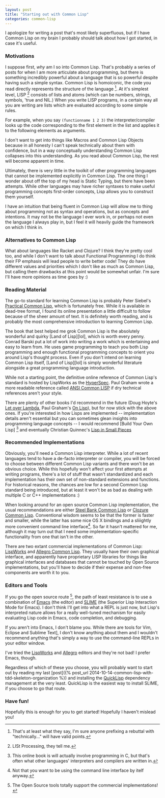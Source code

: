 ```yaml
---
layout: post
title: "Starting out with Common Lisp"
categories: common-lisp
---
```


I apologize for writing a post that's most likely superfluous, but if I have Common Lisp on my brain I probably should talk about how I got started, in case it's useful.

### Motivations
I suppose first, _why_ am I so into Common Lisp. That's probably a series of posts for when I am more articulate about programming, but there is something incredibly powerful about a language that is so powerful despite having such a simple syntax. Common Lisp is homoiconic, the code you read directly represents the structure of the language [^1]. At it's simplest level, LISP [^2] consists of lists and atoms (which can be numbers, strings, symbols, 'true and NIL.) When you write LISP programs, in a certain way all you are writing are lists which are evaluated according to some simple rules.

For example, when you say `(functionname 1 2 3)` the interpreter/compiler looks up the code corresponding to the first element in the list and applies it to the following elements as arguments.

I don't want to get into things like Macros and Common Lisp Objects because in all honesty I can't speak technically about them with confidence, but in a way conceptually understanding Common Lisp collapses into this understanding. As you read about Common Lisp, the rest will become apparent in time.

Ultimately, there is very little in the toolkit of other programming languages that cannot be implemented explicitly in Common Lisp. The one thing I wonder about off the top of my head is Static Typing, but there have been attempts. While other languages may have richer syntaxes to make useful programming concepts first-order concepts, Lisp allows you to construct them yourself.

I have an intuition that being fluent in Common Lisp will allow me to thing about programming not as syntax and operations, but as concepts and intentions. It may not be the language I ever work in, or perhaps not even the language I always play in, but I feel it will heavily guide the framework on which I think in.

### Alternatives to Common Lisp

What about languages like Racket and Clojure? I think they're pretty cool too, and while I don't want to talk about Functional Programming I do think their FP emphasis will lead people to write better code! They do have different values and priorities which I don't like as much as Common Lisp, but calling them drawbacks at this point would be somewhat unfair. I'm sure I'll have more opinions as time goes by :) 

### Reading Material

The go-to standard for learning Common Lisp is probably Peter Siebel's [Practical Common Lisp][pcl], which is fortunately free. While it is available in dead-tree format, I found its online presentation a little difficult to follow because of the sheer amount of text. It is definitely worth reading, and is probably the most comprehensive introduction to learning Common Lisp.

The book that best helped me grok Common Lisp is the absolutely wonderful and quirky [Land of Lisp][lol], which is worth every penny. Conrad Barski put a lot of work into writing a work which is entertaining and easy to learn from. He uses game programming to teach you both Lisp programming and enough functional programming concepts to orient you around Lisp's thought process. Even if you don't intend on learning Common Lisp itself, [Land of Lisp][lol] is simply wonderful literature alongside a great programming language introduction.

While not a starting point, the definitive online reference of Common Lisp's standard is hosted by LispWorks as the [HyperSpec][lwh]. Paul Graham wrote a more readable reference called [ANSI Common LISP][acl] if dry technical references aren't your style.

There are plenty of other books I'd recommend in the future (Doug Hoyte's [Let over Lambda][lolh], Paul Graham's [On Lisp][pgol]), but for now stick with the above ones.
If you're interested in how Lisps are implemented -- implementation details aren't essential but you can sometimes glean insights into programming language concepts -- I would recommend [Build Your Own Lisp] [^3] and eventually Christian Quinnec's [Lisp in Small Pieces][lisp]

### Recommended Implementations

Obviously, you'll need a Common Lisp interpreter. While a lot of recent languages tend to have a de-facto interpreter or compiler, you will be forced to choose between different Common Lisp variants and there won't be an obvious choice. While this hopefully won't affect your first attempts at writing programs, there's a lot of stuff that wasn't standardized and each implementation has their own set of non-standard extensions and functions. For historical reasons, the chances are low for a second Common Lisp standard being introduced, but at least it won't be as bad as dealing with multiple C or C++ implementations :)

When looking around for an open source Common Lisp implementation, the usual recommendations are either [Steel Bank Common Lisp][sbcl] or [Clozure Common Lisp][ccl]. Conventional wisdom seems to be that the former is faster and smaller, while the latter has some nice OS X bindings and a sliiightly more convenient command line interface[^4]. So far it hasn't mattered for me, although it may turn out that I need some implementation-specific functionality from one that isn't in the other.

There are two extant commercial implementations of Common Lisp: [LispWorks][lw] and [Allegro Common Lisp][facl]. They usually have their own graphical interface, and apparently have proprietary LISP libraries for things like graphical interfaces and databases that cannot be touched by Open Source implementations, but you'll have to decide if their expense and non-free components are worth it to you.

### Editors and Tools

If you go the open source route [^5], the path of least resistance is to use a combination of [Emacs][emacs] (the editor) and [SLIME][slime] (the Superior Lisp Interaction Mode for Emacs). I don't think I'll get into what a REPL is just now, but Lisp's interpreted nature allows for a really well-tuned mechanism for easily evaluating Lisp code in Emacs, code completion, and debugging.

If you aren't into Emacs, I don't blame you. While there are tools for Vim, Eclipse and Sublime Text], I don't know anything about them and I wouldn't recommend anything that's simply a way to use the command-line REPLs in your editor window.

I've tried the [LispWorks][lw] and [Allegro][facl] editors and they're not bad! I prefer Emacs, though.

Regardless of which of these you choose, you will probably want to start out by reading my last [post]({% post_url 2014-10-14-common-lisp-with-tdd-skeleton-organization %}) and installing the [QuickLisp][ql] dependency management at the very least. QuickLisp is the easiest way to install SLIME, if you choose to go that route.

### Have fun!

Hopefully this is enough for you to get started! Hopefully I haven't mislead you!

[^1]: That's at least what they say, I'm sure anyone prefixing a rebuttal with "technically..." will have valid points.
[^2]: LISt Processing, they tell me.
[^3]: This online book is will actually involve programming in C, but that's often what other languages' interpreters and compilers are written in.
[^4]: Not that you want to be using the command line interface by itelf anyway.
[^5]: The Open Source tools totally support the commercial implementations!

[pcl]: http://www.gigamonkeys.com/book/
[lolb]: http://landoflisp.com/
[lwh]: http://www.lispworks.com/documentation/HyperSpec/Front/
[acl]: http://www.paulgraham.com/acl.html
[lolh]: http://letoverlambda.com/
[pgol]: http://www.paulgraham.com/onlisp.html
[byol]: http://www.buildyourownlisp.com/
[lisp]: http://pagesperso-systeme.lip6.fr/Christian.Queinnec/WWW/LiSP.html
[ccl]: http://ccl.clozure.com/
[sbcl]: http://www.sbcl.org/
[facl]: http://franz.com/enterprise_development_tools.lhtml
[lw]: http://www.lispworks.com/news/news31.html
[slime]: http://common-lisp.net/project/slime/
[ql]: http://www.quicklisp.org/
[emacs]: http://www.gnu.org/software/emacs/

